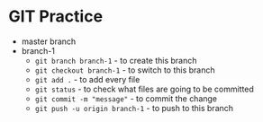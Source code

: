 # GIT Practice
- master branch
- branch-1
  - `git branch branch-1` - to create this branch
  - `git checkout branch-1` - to switch to this branch
  - `git add .` - to add every file
  - `git status` - to check what files are going to be committed
  - `git commit -m "message"` - to commit the change
  - `git push -u origin branch-1` - to push to this branch